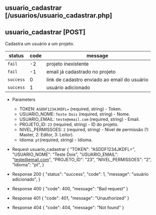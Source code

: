 ## usuario_cadastrar [/usuarios/usuario_cadastrar.php]

## usuario_cadastrar [POST]

Cadastra um usuário a um projeto.

status    | code | message
---       | ---  | ---
`fail`    | -2   | projeto inexistente
`fail`    | -1   | email já cadastrado no projeto
`success` |  0   | link de cadastro enviado ao email do usuário
`success` |  1   | usuário adicionado

+ Parameters
    + TOKEN: `ASDDF1234JKDFL=` (required, string) - Token.
    + USUARIO_NOME: `Teste Dois` (required, string) - Nome.
    + USUARIO_EMAIL: `teste@email.com` (required, string) - Email.
    + PROJETO_ID: `23` (required, string) - ID do projeto.
    + NIVEL_PERMISSOES: `2` (required, string) - Nível de permissão (1: Master, 2: Editor, 3: Leitor).
    + Idioma: `pt`(required, string) - Idioma.

+ Request usuario_cadastrar
    {
        "TOKEN": "ASDDF1234JKDFL=",
        "USUARIO_NOME": "Teste Dois",
        "USUARIO_EMAIL": "teste@email.com",
        "PROJETO_ID": "23",
        "NIVEL_PERMISSOES": "2",
        "Idioma": "pt",
    }

+ Response 200
    {
        "status": "success",
        "code": 1,
        "message": "usuário adicionado",
    }

+ Response 400
    {
        "code": 400,
        "message": "Bad request"
    }

+ Response 401
    {
        "code": 401,
        "message": "Unauthorized"
    }

+ Response 404
    {
        "code": 404,
        "message": "Not found"
    }